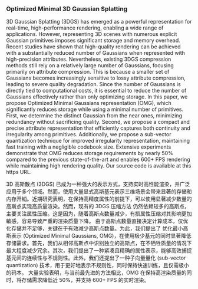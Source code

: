 ### Optimized Minimal 3D Gaussian Splatting

3D Gaussian Splatting (3DGS) has emerged as a powerful representation for real-time, high-performance rendering, enabling a wide range of applications. However, representing 3D scenes with numerous explicit Gaussian primitives imposes significant storage and memory overhead. Recent studies have shown that high-quality rendering can be achieved with a substantially reduced number of Gaussians when represented with high-precision attributes. Nevertheless, existing 3DGS compression methods still rely on a relatively large number of Gaussians, focusing primarily on attribute compression. This is because a smaller set of Gaussians becomes increasingly sensitive to lossy attribute compression, leading to severe quality degradation. Since the number of Gaussians is directly tied to computational costs, it is essential to reduce the number of Gaussians effectively rather than only optimizing storage. In this paper, we propose Optimized Minimal Gaussians representation (OMG), which significantly reduces storage while using a minimal number of primitives. First, we determine the distinct Gaussian from the near ones, minimizing redundancy without sacrificing quality. Second, we propose a compact and precise attribute representation that efficiently captures both continuity and irregularity among primitives. Additionally, we propose a sub-vector quantization technique for improved irregularity representation, maintaining fast training with a negligible codebook size. Extensive experiments demonstrate that OMG reduces storage requirements by nearly 50% compared to the previous state-of-the-art and enables 600+ FPS rendering while maintaining high rendering quality. Our source code is available at this https URL.

3D 高斯散点 (3DGS) 已成为一种强大的表示方式，支持实时高性能渲染，并广泛应用于多个领域。然而，使用大量显式高斯基元表示三维场景会带来显著的存储和内存开销。近期研究表明，在保持高精度属性的前提下，可以使用显著减少数量的高斯点实现高质量渲染。然而，现有的 3DGS 压缩方法 仍然依赖较多的高斯点，主要关注属性压缩。这是因为，随着高斯点数量减少，有损属性压缩对其影响更加敏感，容易导致严重的渲染质量下降。
由于高斯点数量直接决定计算成本，仅优化存储并不足够，关键在于有效减少高斯点数量。为此，我们提出了 优化最小高斯表示 (Optimized Minimal Gaussians, OMG)，在使用极少基元的同时显著降低存储需求。首先，我们从相邻高斯点中识别独立的高斯点，在不牺牲质量的情况下最大程度减少冗余。其次，我们提出了一种紧凑且精确的属性表示，能够高效捕捉基元间的连续性与不规则性。此外，我们还提出了一种子向量量化 (sub-vector quantization) 技术，用于更好地表示不规则性，同时保持快速训练，且仅需极小的码本。
大量实验表明，与当前最先进的方法相比，OMG 在保持高渲染质量的同时，将存储需求降低近 50%，并支持 600+ FPS 的实时渲染。
